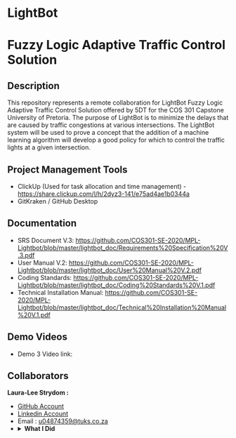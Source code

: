 # LightBot
# Fuzzy Logic Adaptive Traffic Control Solution

## Description
This repository represents a remote collaboration for LightBot Fuzzy Logic Adaptive Traffic Control Solution offered by 5DT for the COS 301 Capstone University of Pretoria. The purpose of LightBot is to minimize the delays that are caused by traffic congestions at various intersections. The LightBot system will be used to prove a concept that the addition of a machine learning algorithm will develop a good policy for which to control the traffic lights at a given intersection.
<br>
    

## Project Management Tools 

* ClickUp (Used for task allocation and time management) - https://share.clickup.com/l/h/2dyz3-141/e75ad4ae1b0344a
* GitKraken / GitHub Desktop

## Documentation
* SRS Document V.3: https://github.com/COS301-SE-2020/MPL-Lightbot/blob/master/lightbot_doc/Requirements%20Specification%20V.3.pdf
* User Manual V.2: https://github.com/COS301-SE-2020/MPL-Lightbot/blob/master/lightbot_doc/User%20Manual%20V.2.pdf
* Coding Standards: https://github.com/COS301-SE-2020/MPL-Lightbot/blob/master/lightbot_doc/Coding%20Standards%20V.1.pdf
* Technical Installation Manual: https://github.com/COS301-SE-2020/MPL-Lightbot/blob/master/lightbot_doc/Technical%20Installation%20Manual%20V.1.pdf

## Demo Videos
* Demo 3 Video link: 

## Collaborators
<b>Laura-Lee Strydom :</b><br>
* <a href="https://github.com/LauraLeeStrydom"> GitHub  Account </a><br>
* <a href="https://www.linkedin.com/in/laura-lee-strydom-006463101/"> Linkedin  Account </a>
* Email : u04874359@tuks.co.za
* <details>
    <summary><b>What I Did </b></summary>
    <br>
    - Demo 3: Set up new MongoDB database with relevant data, set up new Git repository, set up new Node.js Web Server, continued with web application React development (LightBot Dashboard interface), created new traffic Simulation interface & manual override interaction of Simulation, updated the SRS document, updated User Manual, created Coding Standards document, created Technical Installations Manual and recorded the demo video.
    <br>
</details>
